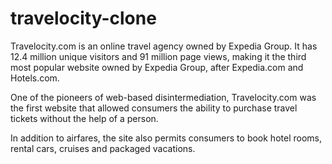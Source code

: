 # travelocity-clone
Travelocity.com is an online travel agency owned by Expedia Group. It has 12.4 million unique visitors and 91 million page views, making it the third most popular website owned by Expedia Group, after Expedia.com and Hotels.com.

One of the pioneers of web-based disintermediation, Travelocity.com was the first website that allowed consumers the ability to purchase travel tickets without the help of a person.

In addition to airfares, the site also permits consumers to book hotel rooms, rental cars, cruises and packaged vacations.
